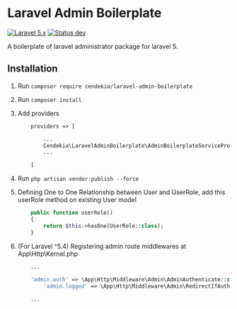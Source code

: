 # Laravel Admin Boilerplate
[![Laravel 5.x](https://img.shields.io/badge/Laravel-5.x-green.svg)](http://laravel.com)
[![Status dev](https://img.shields.io/badge/status-dev-red.svg)](http://laravel.com)

A boilerplate of laravel administrator package for laravel 5.

## Installation
1. Run `composer require cendekia/laravel-admin-boilerplate`
2. Run `composer install`
3. Add providers
	``` php
		providers => [

			...
			Cendekia\LaravelAdminBoilerplate\AdminBoilerplateServiceProvider::class,
			...

		]
	```
4. Run `php artisan vendor:publish --force`
5. Defining One to One Relationship between User and UserRole, add this userRole method on existing User model
	
	```php
		public function userRole()
		{
			return $this->hasOne(UserRole::class);
		}
	```
6. (For Laravel ^5.4) Registering admin route middlewares at App\Http\Kernel.php
	
	```php
		...
		
		'admin.auth' => \App\Http\Middleware\Admin\AdminAuthenticate::class,
        	'admin.logged' => \App\Http\Middleware\Admin\RedirectIfAuthenticated::class,
		
		...
	```
